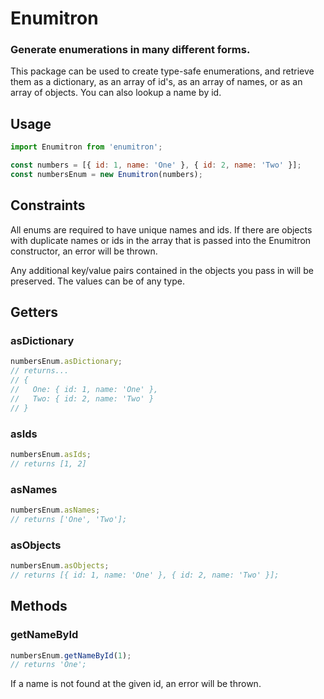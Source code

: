 # Enumitron

### Generate enumerations in many different forms.

This package can be used to create type-safe enumerations, and retrieve them as a dictionary, as an array of id's, as an array of names, or as an array of objects. You can also lookup a name by id.

## Usage

```javascript
import Enumitron from 'enumitron';

const numbers = [{ id: 1, name: 'One' }, { id: 2, name: 'Two' }];
const numbersEnum = new Enumitron(numbers);
```

## Constraints

All enums are required to have unique names and ids. If there are objects with duplicate names or ids in the array that is passed into the Enumitron constructor, an error will be thrown.

Any additional key/value pairs contained in the objects you pass in will be preserved. The values can be of any type.

## Getters

### asDictionary

```javascript
numbersEnum.asDictionary;
// returns...
// {
//   One: { id: 1, name: 'One' },
//   Two: { id: 2, name: 'Two' }
// }
```

### asIds

```javascript
numbersEnum.asIds;
// returns [1, 2]
```

### asNames

```javascript
numbersEnum.asNames;
// returns ['One', 'Two'];
```

### asObjects

```javascript
numbersEnum.asObjects;
// returns [{ id: 1, name: 'One' }, { id: 2, name: 'Two' }];
```

## Methods

### getNameById

```javascript
numbersEnum.getNameById(1);
// returns 'One';
```

If a name is not found at the given id, an error will be thrown.
